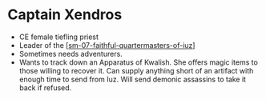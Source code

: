 # Captain Xendros

- CE female tiefling priest
- Leader of the [[sm-07-faithful-quartermasters-of-iuz]]
- Sometimes needs adventurers.
- Wants to track down an Apparatus of Kwalish. She offers magic items to those willing to recover it. Can supply anything short of an artifact with enough time to send from Iuz. Will send demonic assassins to take it back if refused.

[//begin]: # "Autogenerated link references for markdown compatibility"
[sm-07-faithful-quartermasters-of-iuz]: sm-07-faithful-quartermasters-of-iuz "Faithful Quartermasters of Iuz"
[//end]: # "Autogenerated link references"